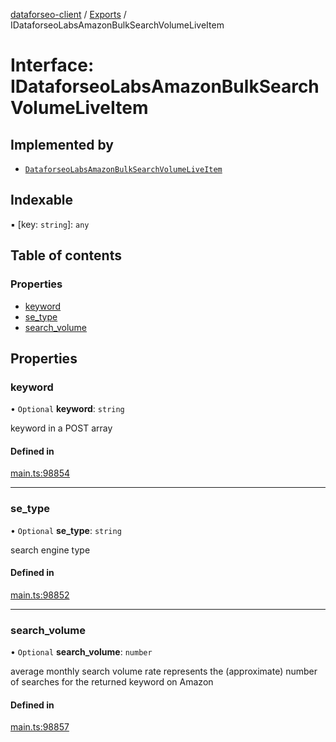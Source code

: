 [dataforseo-client](../README.md) / [Exports](../modules.md) / IDataforseoLabsAmazonBulkSearchVolumeLiveItem

# Interface: IDataforseoLabsAmazonBulkSearchVolumeLiveItem

## Implemented by

- [`DataforseoLabsAmazonBulkSearchVolumeLiveItem`](../classes/DataforseoLabsAmazonBulkSearchVolumeLiveItem.md)

## Indexable

▪ [key: `string`]: `any`

## Table of contents

### Properties

- [keyword](IDataforseoLabsAmazonBulkSearchVolumeLiveItem.md#keyword)
- [se\_type](IDataforseoLabsAmazonBulkSearchVolumeLiveItem.md#se_type)
- [search\_volume](IDataforseoLabsAmazonBulkSearchVolumeLiveItem.md#search_volume)

## Properties

### keyword

• `Optional` **keyword**: `string`

keyword in a POST array

#### Defined in

[main.ts:98854](https://github.com/dataforseo/TypeScriptClient/blob/7ca1aa4/main.ts#L98854)

___

### se\_type

• `Optional` **se\_type**: `string`

search engine type

#### Defined in

[main.ts:98852](https://github.com/dataforseo/TypeScriptClient/blob/7ca1aa4/main.ts#L98852)

___

### search\_volume

• `Optional` **search\_volume**: `number`

average monthly search volume rate
represents the (approximate) number of searches for the returned keyword on Amazon

#### Defined in

[main.ts:98857](https://github.com/dataforseo/TypeScriptClient/blob/7ca1aa4/main.ts#L98857)
